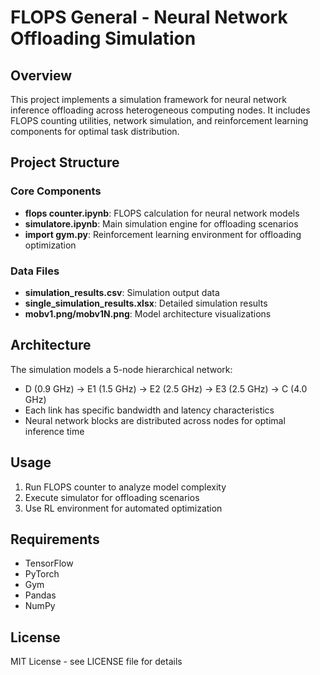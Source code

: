 # FLOPS General - Neural Network Offloading Simulation

## Overview
This project implements a simulation framework for neural network inference offloading across heterogeneous computing nodes. It includes FLOPS counting utilities, network simulation, and reinforcement learning components for optimal task distribution.

## Project Structure

### Core Components
- **flops counter.ipynb**: FLOPS calculation for neural network models
- **simulatore.ipynb**: Main simulation engine for offloading scenarios
- **import gym.py**: Reinforcement learning environment for offloading optimization

### Data Files
- **simulation_results.csv**: Simulation output data
- **single_simulation_results.xlsx**: Detailed simulation results
- **mobv1.png/mobv1N.png**: Model architecture visualizations

## Architecture
The simulation models a 5-node hierarchical network:
- D (0.9 GHz) → E1 (1.5 GHz) → E2 (2.5 GHz) → E3 (2.5 GHz) → C (4.0 GHz)
- Each link has specific bandwidth and latency characteristics
- Neural network blocks are distributed across nodes for optimal inference time

## Usage
1. Run FLOPS counter to analyze model complexity
2. Execute simulator for offloading scenarios
3. Use RL environment for automated optimization

## Requirements
- TensorFlow
- PyTorch
- Gym
- Pandas
- NumPy

## License
MIT License - see LICENSE file for details 